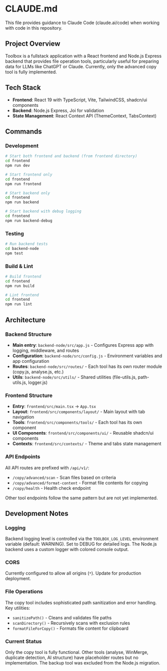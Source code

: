 # CLAUDE.md

This file provides guidance to Claude Code (claude.ai/code) when working with code in this repository.

## Project Overview

Toolbox is a fullstack application with a React frontend and Node.js Express backend that provides file operation tools, particularly useful for preparing data for LLMs like ChatGPT or Claude. Currently, only the advanced copy tool is fully implemented.

## Tech Stack

- **Frontend**: React 19 with TypeScript, Vite, TailwindCSS, shadcn/ui components
- **Backend**: Node.js Express, Joi for validation
- **State Management**: React Context API (ThemeContext, TabsContext)

## Commands

### Development
```bash
# Start both frontend and backend (from frontend directory)
cd frontend
npm run dev

# Start frontend only
cd frontend
npm run frontend

# Start backend only
cd frontend
npm run backend

# Start backend with debug logging
cd frontend
npm run backend-debug
```

### Testing
```bash
# Run backend tests
cd backend-node
npm test
```

### Build & Lint
```bash
# Build frontend
cd frontend
npm run build

# Lint frontend
cd frontend
npm run lint
```

## Architecture

### Backend Structure
- **Main entry**: `backend-node/src/app.js` - Configures Express app with logging, middleware, and routes
- **Configuration**: `backend-node/src/config.js` - Environment variables and app configuration
- **Routes**: `backend-node/src/routes/` - Each tool has its own router module (copy.js, analyse.js, etc.)
- **Utils**: `backend-node/src/utils/` - Shared utilities (file-utils.js, path-utils.js, logger.js)

### Frontend Structure
- **Entry**: `frontend/src/main.tsx` → `App.tsx`
- **Layout**: `frontend/src/components/layout/` - Main layout with tab navigation
- **Tools**: `frontend/src/components/tools/` - Each tool has its own component
- **UI Components**: `frontend/src/components/ui/` - Reusable shadcn/ui components
- **Contexts**: `frontend/src/contexts/` - Theme and tabs state management

### API Endpoints
All API routes are prefixed with `/api/v1/`:
- `/copy/advanced/scan` - Scan files based on criteria
- `/copy/advanced/format-content` - Format file contents for copying
- `/copy/health` - Health check endpoint

Other tool endpoints follow the same pattern but are not yet implemented.

## Development Notes

### Logging
Backend logging level is controlled via the `TOOLBOX_LOG_LEVEL` environment variable (default: WARNING). Set to DEBUG for detailed logs. The Node.js backend uses a custom logger with colored console output.

### CORS
Currently configured to allow all origins (`*`). Update for production deployment.

### File Operations
The copy tool includes sophisticated path sanitization and error handling. Key utilities:
- `sanitizePath()` - Cleans and validates file paths
- `scanDirectory()` - Recursively scans with exclusion rules
- `formatFileForCopy()` - Formats file content for clipboard

### Current Status
Only the copy tool is fully functional. Other tools (analyse, WinMerge, duplicate detection, AI structure) have placeholder routes but no implementation. The backup tool was excluded from the Node.js migration.